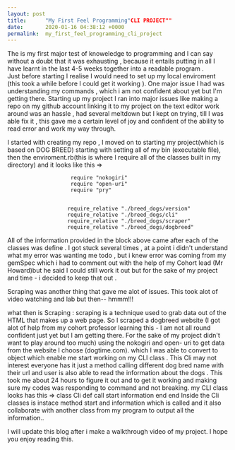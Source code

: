 ```yaml
---
layout: post
title:      "My First Feel Programming"CLI PROJECT""
date:       2020-01-16 04:38:12 +0000
permalink:  my_first_feel_programming_cli_project
---
```



The is my first major test of knoweledge to programming and I can say without a doubt that it was exhausting , because it entails putting in all I have learnt  in the last 4-5 weeks together into a readable program .  
Just before starting  I realise I would need to set up my local enviroment (this took a while before I could get it working ). One major issue I had was understanding my commands , which i am not confident about yet but I'm getting there. Starting up my project I ran into major issues like making a repo on my github account linking it to my project on the text editor work around  was an hassle , had several meltdown but I kept on trying, till I was able fix it , this gave me a certain level of joy and confident of the ability to read error and work my way through.

I started with creating my repo , I moved on to starting my project(which is based on DOG BREED) starting with setting all of my bin (executable file), then the enviroment.rb(this is where I require all of the  classes  built in my directory) and it looks like this  => 

                        require "nokogiri"
                        require "open-uri"
                        require "pry"


                       require_relative "./breed_dogs/version"
                       require_relative "./breed_dogs/cli"
                       require_relative "./breed_dogs/scraper"
                       require_relative "./breed_dogs/dogbreed"
											 
All of the information provided in the block above came after each of the classes was define . I got stuck several times , at a point i didn't understand what my error was wanting me todo , but i knew error was coming  from my gemSpec which i had to comment out with the help of my Cohort lead (Mr Howard)but he said I could still work it out but for the sake of my project and time - i decided to keep that out .


Scraping was another thing that gave me alot of issues. This took alot of video watching and lab but then-- hmmm!!!

what then is Scraping : scraping is a technique used to grab data out of the HTML that makes up a web page. So I scraped a dogbreed website (I got alot of help from my cohort professor learning this - I am not all round confident just yet but I am getting there. For the sake of my project didn't want to play around too much) using the nokogiri and open- uri to get data from the website I choose (dogtime.com). which I was able to convert to object which enable me start working on my CLI class . 
This Cli  may not interest everyone has it just a method calling different dog bred name with their url and user is also able to read the information about the dogs . This took me about 24 hours to figure it out and to get it working and making sure my codes was responding to command and not breaking.
my CLI class looks has this =>
                                class Cli 
                                         def call
                                          start
                                         information
                                         end
																 end
Inside the Cli classes is instace method start and information which is called and it also collaborate with another class from my program to output all the information..


I will update this blog after i make a walkthrough video of my  project. I hope  you enjoy reading this. 

